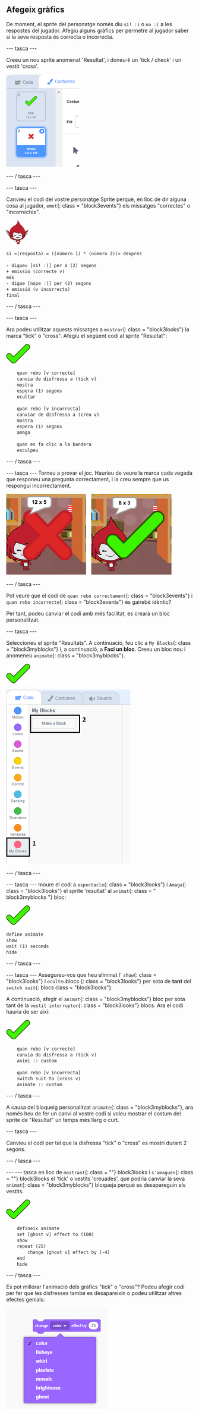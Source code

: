 ## Afegeix gràfics

De moment, el sprite del personatge només diu `sí! :)` o `no :(` a les respostes del jugador. Afegiu alguns gràfics per permetre al jugador saber si la seva resposta és correcta o incorrecta.

\--- tasca \---

Creeu un nou sprite anomenat 'Resultat', i doneu-li un 'tick / check' i un vestit 'cross'.

![Sprite amb disfresses i taques](images/brain-result.png)

\--- / tasca \---

\--- tasca \---

Canvieu el codi del vostre personatge Sprite perquè, en lloc de dir alguna cosa al jugador, `emet`{: class = "block3events"} els missatges "correctes" o "incorrectes".

![Sprite de caràcters](images/giga-sprite.png)

```blocks3
si <(resposta) = ((número 1) * (número 2))> després

- digueu [sí! :)] per a (2) segons
+ emissió (correcte v)
més
- digue [nope :(] per (2) segons
+ emissió (v incorrecta)
final
```

\--- / tasca \---

\--- tasca \---

Ara podeu utilitzar aquests missatges a `mostrar`{: class = "block3looks"} la marca "tick" o "cross". Afegiu el següent codi al sprite "Resultat":

![Sprite de resultats](images/result-sprite.png)

```blocks3
    quan rebo [v correcte]
    canvia de disfressa a (tick v)
    mostra
    espera (1) segons
    ocultar

    quan rebo [v incorrecta]
    canviar de disfressa a (creu v)
    mostra
    espera (1) segons
    amaga

    quan es fa clic a la bandera
    esculpeu
```

\--- / tasca \---

\--- tasca \--- Torneu a provar el joc. Hauríeu de veure la marca cada vegada que responeu una pregunta correctament, i la creu sempre que us respongui incorrectament.

![Marqueu la resposta correcta, creu per incorrecta](images/brain-test-answer.png)

\--- / tasca \---

Pot veure que el codi de `quan rebo correctament`{: class = "block3events"} i `quan rebo incorrecte`{: class = "block3events"} és gairebé idèntic?

Per tant, podeu canviar el codi amb més facilitat, es crearà un bloc personalitzat.

\--- tasca \---

Seleccioneu el sprite "Resultats". A continuació, feu clic a `My Blocks`{: class = "block3myblocks"} i, a continuació, a **Faci un bloc**. Creeu un bloc nou i anomeneu `animate`{: class = "block3myblocks"}.

![Sprite de resultats](images/result-sprite.png)

![Creeu un bloc anomenat animate](images/brain-animate-function.png)

\--- / tasca \---

\--- tasca \--- moure el codi a `espectacle`{: class = "block3looks"} i `Amaga`{: class = "block3looks"} el sprite 'resultat' al `animat`{: class = " block3myblocks "} bloc:

![Sprite de resultats](images/result-sprite.png)

```blocks3
define animate
show
wait (1) seconds
hide
```

\--- / tasca \---

\--- tasca \--- Assegureu-vos que heu eliminat l' `show`{: class = "block3looks"} i `oculteu`blocs {: class = "block3looks"} per sota de **tant** del `switch suit`{: blocs class = "block3looks"}.

A continuació, afegir el `animat`{: class = "block3myblocks"} bloc per sota tant de la `vestit interruptor`{: class = "block3looks"} blocs. Ara el codi hauria de ser així:

![Sprite de resultats](images/result-sprite.png)

```blocks3
    quan rebo [v correcte]
    canvia de disfressa a (tick v)
    animi :: custom

    quan rebo [v incorrecta]
    switch suit to (cross v)
    animate :: custom
```

\--- / tasca \---

A causa del bloqueig personalitzat `animate`{: class = "block3myblocks"}, ara només heu de fer un canvi al vostre codi si voleu mostrar el costum del sprite de "Resultat" un temps més llarg o curt.

\--- tasca \---

Canvieu el codi per tal que la disfressa "tick" o "cross" es mostri durant 2 segons.

\--- / tasca \---

\--- \--- tasca en lloc de `mostrant`{: class = ""} block3looks i `s'amaguen`{: class = ""} block3looks el 'tick' o vestits 'creuades', que podria canviar la seva `animat`{: class = "block3myblocks"} bloqueja perquè es desapareguin els vestits.

![Sprite de resultats](images/result-sprite.png)

```blocks3
    defineix animate
    set [ghost v] effect to (100)
    show
    repeat (25)
        change [ghost v] effect by (-4)
    end
    hide
```

\--- / tasca \---

Es pot millorar l'animació dels gràfics "tick" o "cross"? Podeu afegir codi per fer que les disfresses també es desapareixin o podeu utilitzar altres efectes genials:

![captura de pantalla](images/brain-effects.png)